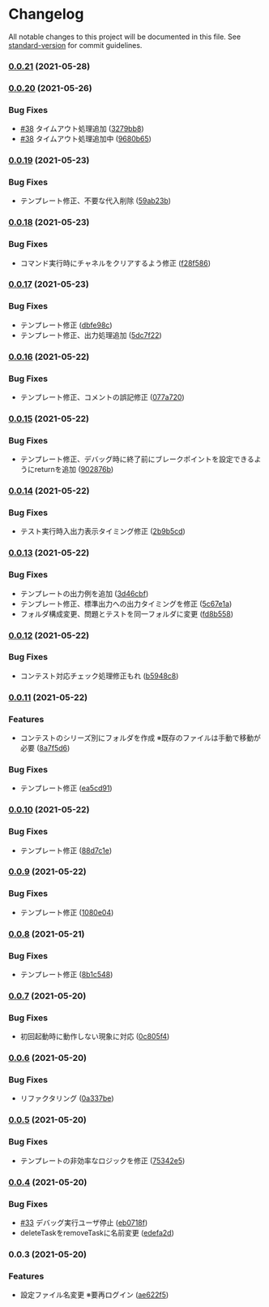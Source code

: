 # Changelog

All notable changes to this project will be documented in this file. See [standard-version](https://github.com/conventional-changelog/standard-version) for commit guidelines.

### [0.0.21](https://github.com/taizod1024/ac-ts-extension/compare/v0.0.20...v0.0.21) (2021-05-28)

### [0.0.20](https://github.com/taizod1024/ac-ts-extension/compare/v0.0.19...v0.0.20) (2021-05-26)


### Bug Fixes

* [#38](https://github.com/taizod1024/ac-ts-extension/issues/38) タイムアウト処理追加 ([3279bb8](https://github.com/taizod1024/ac-ts-extension/commit/3279bb8ab74c1af59b09d23226e37daa55820e4c))
* [#38](https://github.com/taizod1024/ac-ts-extension/issues/38) タイムアウト処理追加中 ([9680b65](https://github.com/taizod1024/ac-ts-extension/commit/9680b65e76ee75358a05130e9573430d9bedc687))

### [0.0.19](https://github.com/taizod1024/ac-ts-extension/compare/v0.0.18...v0.0.19) (2021-05-23)


### Bug Fixes

* テンプレート修正、不要な代入削除 ([59ab23b](https://github.com/taizod1024/ac-ts-extension/commit/59ab23bd887466d82709515902938e681f65e2fd))

### [0.0.18](https://github.com/taizod1024/ac-ts-extension/compare/v0.0.17...v0.0.18) (2021-05-23)


### Bug Fixes

* コマンド実行時にチャネルをクリアするよう修正 ([f28f586](https://github.com/taizod1024/ac-ts-extension/commit/f28f58674c1496a95f48a00aa48ee78377ae401c))

### [0.0.17](https://github.com/taizod1024/ac-ts-extension/compare/v0.0.16...v0.0.17) (2021-05-23)


### Bug Fixes

* テンプレート修正 ([dbfe98c](https://github.com/taizod1024/ac-ts-extension/commit/dbfe98c004eeed56f1f21587233c7179fe102f52))
* テンプレート修正、出力処理追加 ([5dc7f22](https://github.com/taizod1024/ac-ts-extension/commit/5dc7f22ee819ec24dfc0afa2ef1d8f77e7ad41b1))

### [0.0.16](https://github.com/taizod1024/ac-ts-extension/compare/v0.0.15...v0.0.16) (2021-05-22)


### Bug Fixes

* テンプレート修正、コメントの誤記修正 ([077a720](https://github.com/taizod1024/ac-ts-extension/commit/077a720de13ee488b0d9946cec3601d055fbf7ce))

### [0.0.15](https://github.com/taizod1024/ac-ts-extension/compare/v0.0.14...v0.0.15) (2021-05-22)


### Bug Fixes

* テンプレート修正、デバッグ時に終了前にブレークポイントを設定できるようにreturnを追加 ([902876b](https://github.com/taizod1024/ac-ts-extension/commit/902876b873498de85a03234e21112349afced464))

### [0.0.14](https://github.com/taizod1024/ac-ts-extension/compare/v0.0.13...v0.0.14) (2021-05-22)


### Bug Fixes

* テスト実行時入出力表示タイミング修正 ([2b9b5cd](https://github.com/taizod1024/ac-ts-extension/commit/2b9b5cda8a79c634ae5844bfca6e12e1a3fa5e4f))

### [0.0.13](https://github.com/taizod1024/ac-ts-extension/compare/v0.0.12...v0.0.13) (2021-05-22)


### Bug Fixes

* テンプレートの出力例を追加 ([3d46cbf](https://github.com/taizod1024/ac-ts-extension/commit/3d46cbfe234a5d27a1dc597a7c093fd8db8eaa35))
* テンプレート修正、標準出力への出力タイミングを修正 ([5c67e1a](https://github.com/taizod1024/ac-ts-extension/commit/5c67e1a9224b2a4e031b13f4352c047a33076516))
* フォルダ構成変更、問題とテストを同一フォルダに変更 ([fd8b558](https://github.com/taizod1024/ac-ts-extension/commit/fd8b558acb53643d0e615de9433470976fbef80d))

### [0.0.12](https://github.com/taizod1024/ac-ts-extension/compare/v0.0.11...v0.0.12) (2021-05-22)


### Bug Fixes

* コンテスト対応チェック処理修正もれ ([b5948c8](https://github.com/taizod1024/ac-ts-extension/commit/b5948c8ee7baf44f87c2a79bf15d60d7cd3f0141))

### [0.0.11](https://github.com/taizod1024/ac-ts-extension/compare/v0.0.10...v0.0.11) (2021-05-22)


### Features

* コンテストのシリーズ別にフォルダを作成 ※既存のファイルは手動で移動が必要 ([8a7f5d6](https://github.com/taizod1024/ac-ts-extension/commit/8a7f5d6a5d572bcca2bd29f9f0e143e555d46d23))


### Bug Fixes

* テンプレート修正 ([ea5cd91](https://github.com/taizod1024/ac-ts-extension/commit/ea5cd91be3b61348be5b87d5b4ec9c4a562ca1bd))

### [0.0.10](https://github.com/taizod1024/ac-ts-extension/compare/v0.0.9...v0.0.10) (2021-05-22)


### Bug Fixes

* テンプレート修正 ([88d7c1e](https://github.com/taizod1024/ac-ts-extension/commit/88d7c1e4e4154723da4593aac21895471c5abc25))

### [0.0.9](https://github.com/taizod1024/ac-ts-extension/compare/v0.0.8...v0.0.9) (2021-05-22)


### Bug Fixes

* テンプレート修正 ([1080e04](https://github.com/taizod1024/ac-ts-extension/commit/1080e0492685f620bbabaa51c3fa703bd32d8b91))

### [0.0.8](https://github.com/taizod1024/ac-ts-extension/compare/v0.0.7...v0.0.8) (2021-05-21)


### Bug Fixes

* テンプレート修正 ([8b1c548](https://github.com/taizod1024/ac-ts-extension/commit/8b1c548f07868bc8c06044b599d454299218728e))

### [0.0.7](https://github.com/taizod1024/ac-ts-extension/compare/v0.0.6...v0.0.7) (2021-05-20)


### Bug Fixes

* 初回起動時に動作しない現象に対応 ([0c805f4](https://github.com/taizod1024/ac-ts-extension/commit/0c805f4e701495dc5860c81ae6b358dc42d339c7))

### [0.0.6](https://github.com/taizod1024/ac-ts-extension/compare/v0.0.5...v0.0.6) (2021-05-20)


### Bug Fixes

* リファクタリング ([0a337be](https://github.com/taizod1024/ac-ts-extension/commit/0a337be655fefad5a50ee12095a9a3044d5b1dc5))

### [0.0.5](https://github.com/taizod1024/ac-ts-extension/compare/v0.0.4...v0.0.5) (2021-05-20)


### Bug Fixes

* テンプレートの非効率なロジックを修正 ([75342e5](https://github.com/taizod1024/ac-ts-extension/commit/75342e5d6aa1ad68b27e30523f2b5bd24cf0f5c5))

### [0.0.4](https://github.com/taizod1024/ac-ts-extension/compare/v0.0.3...v0.0.4) (2021-05-20)


### Bug Fixes

* [#33](https://github.com/taizod1024/ac-ts-extension/issues/33) デバッグ実行ユーザ停止 ([eb0718f](https://github.com/taizod1024/ac-ts-extension/commit/eb0718f3520d1e118ce23928a3a606998cf4f917))
* deleteTaskをremoveTaskに名前変更 ([edefa2d](https://github.com/taizod1024/ac-ts-extension/commit/edefa2dd247c204058fc68c9ec501afc425361fa))

### 0.0.3 (2021-05-20)


### Features

* 設定ファイル名変更 ※要再ログイン ([ae622f5](https://github.com/taizod1024/ac-ts-extension/commit/ae622f5ca80dff2fca6409505c83eb3eaabbc1b1))

